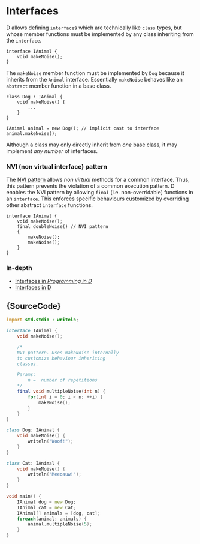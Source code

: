 # Interfaces

D allows defining `interface`s which are technically like
`class` types, but whose member functions must be implemented
by any class inheriting from the `interface`.

    interface IAnimal {
        void makeNoise();
    }

The `makeNoise` member function must be implemented
by `Dog` because it inherits from the `Animal` interface.
Essentially `makeNoise` behaves like an `abstract` member
function in a base class.

    class Dog : IAnimal {
        void makeNoise() {
            ...
        }
    }

    IAnimal animal = new Dog(); // implicit cast to interface
    animal.makeNoise();

Although a class may only directly inherit from *one* base class,
it may implement *any number* of interfaces.

### NVI (non virtual interface) pattern

The [NVI pattern](https://en.wikipedia.org/wiki/Non-virtual_interface_pattern)
allows _non virtual_ methods for a common interface.
Thus, this pattern prevents the violation of a common execution pattern.
D enables the NVI pattern by
allowing `final` (i.e. non-overridable) functions in an `interface`.
This enforces specific behaviours customized by overriding
other abstract `interface` functions.

    interface IAnimal {
        void makeNoise();
        final doubleNoise() // NVI pattern
        {
            makeNoise();
            makeNoise();
        }
    }

### In-depth

- [Interfaces in _Programming in D_](http://ddili.org/ders/d.en/interface.html)
- [Interfaces in D](https://dlang.org/spec/interface.html)

## {SourceCode}

```d
import std.stdio : writeln;

interface IAnimal {
    void makeNoise();

    /*
    NVI pattern. Uses makeNoise internally
    to customize behaviour inheriting
    classes.

    Params:
        n =  number of repetitions
    */
    final void multipleNoise(int n) {
        for(int i = 0; i < n; ++i) {
            makeNoise();
        }
    }
}

class Dog: IAnimal {
    void makeNoise() {
        writeln("Woof!");
    }
}

class Cat: IAnimal {
    void makeNoise() {
        writeln("Meeoauw!");
    }
}

void main() {
    IAnimal dog = new Dog;
    IAnimal cat = new Cat;
    IAnimal[] animals = [dog, cat];
    foreach(animal; animals) {
        animal.multipleNoise(5);
    }
}
```

